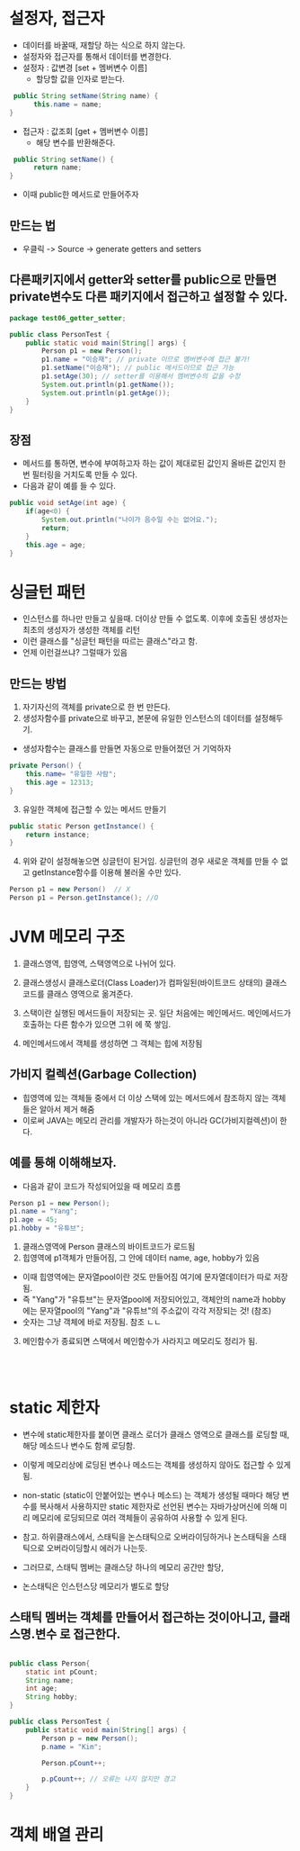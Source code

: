 # 설정자, 접근자
- 데이터를 바꿀때, 재할당 하는 식으로 하지 않는다. 
- 설정자와 접근자를 통해서 데이터를 변경한다.
- 설정자 : 값변경 [set + 멤버변수 이름]
    -  할당할 값을 인자로 받는다.
```java
 public String setName(String name) {
      this.name = name;
}
```
- 접근자 : 값조회 [get + 멤버변수 이름]
    - 해당 변수를 반환해준다.
```java
 public String setName() {
      return name;
}
```

- 이때 public한 메서드로 만들어주자

## 만드는 법
- 우클릭 -> Source -> generate getters and setters 

## 다른패키지에서 getter와 setter를 public으로 만들면 private변수도 다른 패키지에서 접근하고 설정할 수 있다.
```java
package test06_getter_setter;

public class PersonTest {
	public static void main(String[] args) {
		Person p1 = new Person();
		p1.name = "이승재"; // private 이므로 멤버변수에 접근 불가!
		p1.setName("이승재"); // public 메서드이므로 접근 가능
		p1.setAge(30); // setter를 이용해서 멤버변수의 값을 수정
		System.out.println(p1.getName());
		System.out.println(p1.getAge());
	}
}
```

 ## 장점
- 메서드를 통하면, 변수에 부여하고자 하는 값이 제대로된 값인지 올바른 값인지 한번 필터링을 거치도록 만들 수 있다. 
- 다음과 같이 예를 들 수 있다.
```java
public void setAge(int age) {
    if(age<0) {
        System.out.println("나이가 음수일 수는 없어요.");
        return;
    }
    this.age = age;
}
```
# 싱글턴 패턴
- 인스턴스를 하나만 만들고 싶을때. 더이상 만들 수 없도록. 이후에 호출된 생성자는 최초의 생성자가 생성한 객체를 리턴
- 이런 클래스를 "싱글턴 패턴을 따르는 클래스"라고 함.
- 언제 이런걸쓰냐? 그럴때가 있음
 
## 만드는 방법
1. 자기자신의 객체를 private으로  한 번 만든다.
2. 생성자함수를  private으로 바꾸고, 본문에 유일한 인스턴스의 데이터를 설정해두기.
- 생성자함수는 클래스를 만들면 자동으로 만들어졌던 거 기억하자

```java
private Person() {
    this.name= "유일한 사람";
    this.age = 12313;
} 
```
3. 유일한 객체에 접근할 수 있는 메서드 만들기
```java
public static Person getInstance() {
    return instance;
}
```

4. 위와 같이 설정해놓으면 싱글턴이 된거임. 싱글턴의 경우 새로운 객체를 만들 수 없고 getInstance함수를 이용해 불러올 수만 있다.
```java
Person p1 = new Person()  // X
Person p1 = Person.getInstance(); //O
```



# JVM 메모리 구조
1. 클래스영역, 힙영역, 스택영역으로 나뉘어 있다.

2. 클래스생성시 클래스로더(Class Loader)가 컴파일된(바이트코드 상태의) 클래스 코드를 클래스 영역으로 옮겨준다. 
3. 스택이란 실행된 메서드들이 저장되는 곳. 일단 처음에는 메인메서드. 메인메서드가 호출하는 다른 함수가 있으면 그위 에 쭉 쌓임.
4. 메인메서드에서 객체를 생성하면 그 객체는 힙에 저장됨

## 가비지 컬렉션(Garbage Collection)
- 힙영역에 있는 객체들 중에서 더 이상 스택에 있는 메서드에서 참조하지 않는 객체들은 알아서 제거 해줌 
- 이로써 JAVA는 메모리 관리를 개발자가 하는것이 아니라 GC(가비지컬렉션)이 한다. 

## 예를 통해 이해해보자.
- 다음과 같이 코드가 작성되어있을 때 메모리 흐름 
```java
Person p1 = new Person();
p1.name = "Yang";
p1.age = 45;
p1.hobby = "유튜브";
```
1. 클래스영역에 Person 클래스의 바이트코드가 로드됨
2. 힙영역에 p1객체가 만들어짐, 그 안에 데이터 name, age, hobby가 있음
- 이때 힙영역에는 문자열pool이란 것도 만들어짐 여기에 문자열데이터가 따로 저장됨.
- 즉 "Yang"가 "유튜브"는 문자열pool에 저장되어있고, 객체안의 name과 hobby에는 문자열pool의 "Yang"과 "유튜브"의 주소값이 각각 저장되는 것! (참조)
- 숫자는 그냥 객체에 바로 저장됨. 참조 ㄴㄴ 
3. 메인함수가 종료되면 스택에서 메인함수가 사라지고 메모리도 정리가 됨.


<br><br>

# static 제한자
- 변수에 static제한자를 붙이면 클래스 로더가 클래스 영역으로 클래스를 로딩할 때, 해당 메소드나 변수도 함께 로딩함.
- 이렇게 메모리상에 로딩된 변수나 메소드는 객체를 생성하지 않아도 접근할 수 있게 됨. 
- non-static (static이 안붙어있는 변수나 메소드) 는 객체가 생성될 때마다 해당 변수를 복사해서 사용하지만 static 제한자로 선언된 변수는 자바가상머신에 의해 미리 메모리에 로딩되므로 여러 객체들이 공유하여 사용할 수 있게 된다.

- 참고. 하위클래스에서, 스태틱을 논스태틱으로 오버라이딩하거나 논스태틱을 스태틱으로 오버라이딩할시 에러가 나는듯.

- 그러므로, 스태틱 멤버는 클래스당 하나의 메모리 공간만 할당,
- 논스태틱은 인스턴스당 메모리가 별도로 할당

## 스태틱 멤버는 객체를 만들어서 접근하는 것이아니고, 클래스명.변수 로 접근한다.
```java

public class Person{
    static int pCount;
    String name;
    int age;
    String hobby;
}

public class PersonTest {
    public static void main(String[] args) {
        Person p = new Person();
        p.name = "Kim";

        Person.pCount++;

        p.pCount++; // 오류는 나지 않지만 경고
    }
}
```

# 객체 배열 관리

